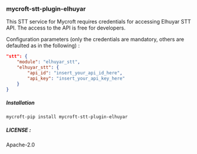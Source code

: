 ### mycroft-stt-plugin-elhuyar

This STT service for Mycroft requires credentials for accessing Elhuyar STT API. The access to the API is free for developers.

Configuration parameters (only the credentials are mandatory, others are defaulted as in the following) :

```json
"stt": {
    "module": "elhuyar_stt",
    "elhuyar_stt": {
        "api_id": "insert_your_api_id_here",
        "api_key": "insert_your_api_key_here"
    }
}
```

##### Installation

`mycroft-pip install mycroft-stt-plugin-elhuyar`

##### LICENSE :

Apache-2.0
